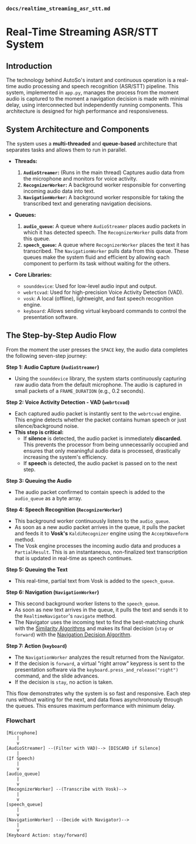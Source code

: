 ### `docs/realtime_streaming_asr_stt.md`

# Real-Time Streaming ASR/STT System

## Introduction

The technology behind AutoSo's instant and continuous operation is a real-time audio processing and speech recognition (ASR/STT) pipeline. This system, implemented in `app.py`, manages the process from the moment audio is captured to the moment a navigation decision is made with minimal delay, using interconnected but independently running components. This architecture is designed for high performance and responsiveness.

## System Architecture and Components

The system uses a **multi-threaded** and **queue-based** architecture that separates tasks and allows them to run in parallel.

-   **Threads:**
    1.  **`AudioStreamer`:** (Runs in the main thread) Captures audio data from the microphone and monitors for voice activity.
    2.  **`RecognizerWorker`:** A background worker responsible for converting incoming audio data into text.
    3.  **`NavigationWorker`:** A background worker responsible for taking the transcribed text and generating navigation decisions.

-   **Queues:**
    1.  **`audio_queue`:** A queue where `AudioStreamer` places audio packets in which it has detected speech. The `RecognizerWorker` pulls data from this queue.
    2.  **`speech_queue`:** A queue where `RecognizerWorker` places the text it has transcribed. The `NavigationWorker` pulls data from this queue.
    These queues make the system fluid and efficient by allowing each component to perform its task without waiting for the others.

-   **Core Libraries:**
    -   `sounddevice`: Used for low-level audio input and output.
    -   `webrtcvad`: Used for high-precision Voice Activity Detection (VAD).
    -   `vosk`: A local (offline), lightweight, and fast speech recognition engine.
    -   `keyboard`: Allows sending virtual keyboard commands to control the presentation software.

## The Step-by-Step Audio Flow

From the moment the user presses the `SPACE` key, the audio data completes the following seven-step journey:

**Step 1: Audio Capture (`AudioStreamer`)**
-   Using the `sounddevice` library, the system starts continuously capturing raw audio data from the default microphone. The audio is captured in small packets of a `FRAME_DURATION` (e.g., 0.2 seconds).

**Step 2: Voice Activity Detection - VAD (`webrtcvad`)**
-   Each captured audio packet is instantly sent to the `webrtcvad` engine. This engine detects whether the packet contains human speech or just silence/background noise.
-   **This step is critical:**
    -   If **silence** is detected, the audio packet is immediately **discarded**. This prevents the processor from being unnecessarily occupied and ensures that only meaningful audio data is processed, drastically increasing the system's efficiency.
    -   If **speech** is detected, the audio packet is passed on to the next step.

**Step 3: Queuing the Audio**
-   The audio packet confirmed to contain speech is added to the `audio_queue` as a byte array.

**Step 4: Speech Recognition (`RecognizerWorker`)**
-   This background worker continuously listens to the `audio_queue`.
-   As soon as a new audio packet arrives in the queue, it pulls the packet and feeds it to **Vosk's** `KaldiRecognizer` engine using the `AcceptWaveform` method.
-   The Vosk engine processes the incoming audio data and produces a `PartialResult`. This is an instantaneous, non-finalized text transcription that is updated in real-time as speech continues.

**Step 5: Queuing the Text**
-   This real-time, partial text from Vosk is added to the `speech_queue`.

**Step 6: Navigation (`NavigationWorker`)**
-   This second background worker listens to the `speech_queue`.
-   As soon as new text arrives in the queue, it pulls the text and sends it to the `RealtimeNavigator`'s `navigate` method.
-   The Navigator uses the incoming text to find the best-matching chunk with the [Similarity Algorithms](./similarity_algorithms.md) and makes its final decision (`stay` or `forward`) with the [Navigation Decision Algorithm](./navigation_decisions.md).

**Step 7: Action (`keyboard`)**
-   The `NavigationWorker` analyzes the result returned from the Navigator.
-   If the decision is `forward`, a virtual "right arrow" keypress is sent to the presentation software via the `keyboard.press_and_release("right")` command, and the slide advances.
-   If the decision is `stay`, no action is taken.

This flow demonstrates why the system is so fast and responsive. Each step runs without waiting for the next, and data flows asynchronously through the queues. This ensures maximum performance with minimum delay.

### Flowchart

```
[Microphone]
    |
    v
[AudioStreamer] --(Filter with VAD)--> [DISCARD if Silence]
    |
(If Speech)
    |
    v
[audio_queue]
    |
    v
[RecognizerWorker] --(Transcribe with Vosk)-->
    |
    v
[speech_queue]
    |
    v
[NavigationWorker] --(Decide with Navigator)-->
    |
    v
[Keyboard Action: stay/forward]
```
